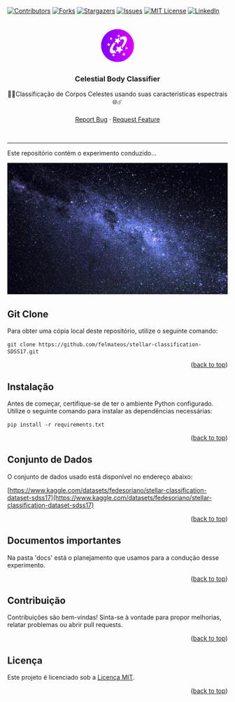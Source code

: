 <!-- Improved compatibility of back to top link: See: https://github.com/othneildrew/Best-README-Template/pull/73 -->
<a name="readme-top"></a>
<!--
*** Thanks for checking out the Best-README-Template. If you have a suggestion
*** that would make this better, please fork the repo and create a pull request
*** or simply open an issue with the tag "enhancement".
*** Don't forget to give the project a star!
*** Thanks again! Now go create something AMAZING! :D
-->



<!-- PROJECT SHIELDS -->
<!--
*** I'm using markdown "reference style" links for readability.
*** Reference links are enclosed in brackets [ ] instead of parentheses ( ).
*** See the bottom of this document for the declaration of the reference variables
*** for contributors-url, forks-url, etc. This is an optional, concise syntax you may use.
*** https://www.markdownguide.org/basic-syntax/#reference-style-links
-->

[![Contributors][contributors-shield]][contributors-url]
[![Forks][forks-shield]][forks-url]
[![Stargazers][stars-shield]][stars-url]
[![Issues][issues-shield]][issues-url]
[![MIT License][license-shield]][license-url]
[![LinkedIn][linkedin-shield]][linkedin-url]

<!-- PROJECT LOGO -->
<br />
<div align="center">
  <a href="https://github.com/felmateos/stellar-classification-SDSS17">
    <img src="images/logo.png" alt="Logo" width="80" height="80">
  </a>

<h3 align="center">Celestial Body Classifier</h3>

  <p align="center">
    🌠🌈Classificação de Corpos Celestes usando suas características espectrais🌐☄️
    <br />
    <br />
    <a href="https://github.com/felmateos/stellar-classification-SDSS17/issues">Report Bug</a>
    ·
    <a href="https://github.com/felmateos/stellar-classification-SDSS17/issues">Request Feature</a>
  </p>
</div>

<br />

---

Este repositório contém o experimento conduzido...

<div align="center">
    <img src="images/background.gif" alt="Logo" height="300">
</div>

## Git Clone

Para obter uma cópia local deste repositório, utilize o seguinte comando:

```
git clone https://github.com/felmateos/stellar-classification-SDSS17.git
```

<p align="right">(<a href="#readme-top">back to top</a>)</p>

## Instalação

Antes de começar, certifique-se de ter o ambiente Python configurado. Utilize o seguinte comando para instalar as dependências necessárias:

```
pip install -r requirements.txt
```

<p align="right">(<a href="#readme-top">back to top</a>)</p>

## Conjunto de Dados

O conjunto de dados usado está disponível no endereço abaixo:

[https://www.kaggle.com/datasets/fedesoriano/stellar-classification-dataset-sdss17](https://www.kaggle.com/datasets/fedesoriano/stellar-classification-dataset-sdss17)


 
<p align="right">(<a href="#readme-top">back to top</a>)</p>


## Documentos importantes

Na pasta 'docs' está o planejamento que usamos para a condução desse experimento.

<p align="right">(<a href="#readme-top">back to top</a>)</p>

## Contribuição

Contribuições são bem-vindas! Sinta-se à vontade para propor melhorias, relatar problemas ou abrir pull requests.

<p align="right">(<a href="#readme-top">back to top</a>)</p>

## Licença

Este projeto é licenciado sob a [Licença MIT](LICENSE).

<p align="right">(<a href="#readme-top">back to top</a>)</p>

[contributors-shield]: https://img.shields.io/github/contributors/felmateos/stellar-classification-SDSS17.svg?style=for-the-badge
[contributors-url]: https://github.com/felmateos/stellar-classification-SDSS17/graphs/contributors
[forks-shield]: https://img.shields.io/github/forks/felmateos/stellar-classification-SDSS17.svg?style=for-the-badge
[forks-url]: https://github.com/felmateos/stellar-classification-SDSS17/network/members
[stars-shield]: https://img.shields.io/github/stars/felmateos/stellar-classification-SDSS17.svg?style=for-the-badge
[stars-url]: https://github.com/felmateos/stellar-classification-SDSS17/stargazers
[issues-shield]: https://img.shields.io/github/issues/felmateos/stellar-classification-SDSS17.svg?style=for-the-badge
[issues-url]: https://github.com/felmateos/stellar-classification-SDSS17/issues
[license-shield]: https://img.shields.io/github/license/felmateos/stellar-classification-SDSS17.svg?style=for-the-badge
[license-url]: https://github.com/felmateos/stellar-classification-SDSS17/blob/master/LICENSE.txt
[linkedin-shield]: https://img.shields.io/badge/-LinkedIn-black.svg?style=for-the-badge&logo=linkedin&colorB=259
[linkedin-url]: https://linkedin.com/in/felmateos
